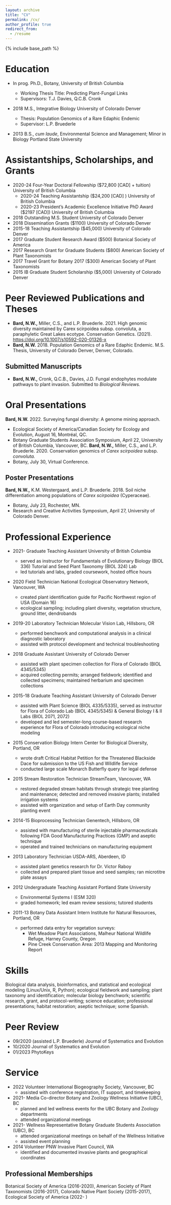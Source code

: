 ```yaml
---
layout: archive
title: "CV"
permalink: /cv/
author_profile: true
redirect_from:
  - /resume
---
```


{% include base_path %}

Education
======
* In prog. 	Ph.D., Botany, University of British Columbia
	* Working Thesis Title:	Predicting Plant-Fungal Links 
	* Supervisors: T.J. Davies, Q.C.B. Cronk

* 2018	M.S., Integrative Biology	University of Colorado Denver
	* Thesis:     Population Genomics of a Rare Edaphic Endemic	
	* Supervisor: L.P. Bruederle

* 2013	B.S., <i>cum laude</i>, Environmental Science and Management; Minor in Biology	Portland State University

Assistantships, Scholarships, and Grants
======
	
* 2020-24  Four-Year Doctoral Fellowship ($72,800 [CAD] + tuition)	University of British Columbia
	* 2020-24  Teaching Assistantship ($24,200 [CAD] )	University of British Columbia
	* 2020-23 	President’s Academic Excellence Initiative PhD Award ($2197 [CAD])	University of British Columbia
* 2018	Outstanding M.S. Student	University of Colorado Denver
* 2018	Dissemination Grants ($1100)	University of Colorado Denver
* 2015-18	Teaching Assistantship ($45,000)	University of Colorado Denver
* 2017	Graduate Student Research Award ($500)	Botanical Society of America
* 2017	Research Grant for Graduate Students ($800)	American Society of Plant Taxonomists
* 2017	Travel Grant for Botany 2017 ($300)	American Society of Plant Taxonomists
* 2015	IB Graduate Student Scholarship ($5,000)	University of Colorado Denver


Peer Reviewed Publications and Theses
======
	
* <b> Bard, N.W.,</b> Miller, C.S., and L.P. Bruederle. 2021. High genomic diversity maintained by Carex scirpoidea subsp. convoluta, a paraphyletic Great Lakes ecotype. Conservation Genetics. (2021). https://doi.org/10.1007/s10592-020-01326-x 
* <b> Bard, N.W.</b> 2018. Population Genomics of a Rare Edaphic Endemic. M.S. Thesis, University of Colorado Denver, Denver, Colorado.

Submitted Manuscripts 
------
	
* <b>Bard, N.W.,</b> Cronk, Q.C.B., Davies, J.D. Fungal endophytes modulate pathways to plant invasion. 
Submitted to <i>Biological Reviews.</i>

Oral Presentations
======
	
<b>Bard, N.W.</b> 2022. Surveying fungal diversity: A genome mining approach. 
*	Ecological Society of America/Canadian Society for Ecology and Evolution, August 16, Montréal, QC.
*	Botany Graduate Students Association Symposium, April 22, University of British Columbia, Vancouver, BC.
<b>Bard, N.W.,</b> Miller, C.S., and L.P. Bruederle. 2020. Conservation genomics of <i>Carex scirpoidea</i> subsp. <i>convoluta.</i> 
*	Botany, July 30, Virtual Conference.

Poster Presentations
------
	
<b>Bard, N.W.,</b> K.M. Westergaard, and L.P. Bruederle. 2018. Soil niche differentiation among populations of <i>Carex scirpoidea</i> (Cyperaceae). 
*	Botany, July 23, Rochester, MN. 
*	Research and Creative Activities Symposium, April 27, University of Colorado Denver. 


Professional Experience
======
	
* 2021-	Graduate Teaching Assistant	University of British Columbia
  *	served as instructor for Fundamentals of Evolutionary Biology (BIOL 336) Tutorial and Seed Plant Taxonomy (BIOL 324) Lab
  * led tutorials and labs, graded coursework, hosted office hours

* 2020	Field Technician 	National Ecological Observatory Network, Vancouver, WA
  *	created plant identification guide for Pacific Northwest region of USA (Domain 16)
  *	ecological sampling; including plant diversity, vegetation structure, ground litter, dendrobands

* 2019-20	Laboratory Technician	Molecular Vision Lab, Hillsboro, OR
  *	performed benchwork and computational analysis in a clinical diagnostic laboratory 
  *	assisted with protocol development and technical troubleshooting

* 2018	Graduate Assistant	University of Colorado Denver
  *	assisted with plant specimen collection for Flora of Colorado (BIOL 4345/5345)
  *	acquired collecting permits; arranged fieldwork; identified and collected specimens; maintained herbarium and specimen collections

* 2015-18  Graduate Teaching Assistant			          University of Colorado Denver
  *	assisted with Plant Science (BIOL 4335/5335), served as instructor for Flora of Colorado Lab (BIOL 4345/5345) & General Biology I & II Labs (BIOL 2071, 2072)
  *	developed and led semester-long course-based research experience for Flora of Colorado introducing ecological niche modeling 

* 2015	Conservation Biology Intern	Center for Biological Diversity, Portland, OR
  *	wrote draft Critical Habitat Petition for the Threatened Blackside Dace for submission to the US Fish and Wildlife Service
  *	conducted large scale Monarch Butterfly query for legal defense

* 2015	Stream Restoration Technician 	StreamTeam, Vancouver, WA
  *	restored degraded stream habitats through strategic tree planting and maintenance; detected and removed invasive plants; installed irrigation systems
  *	assisted with organization and setup of Earth Day community planting event

* 2014-15	Bioprocessing Technician	Genentech, Hillsboro, OR
  *	assisted with manufacturing of sterile injectable pharmaceuticals following FDA Good Manufacturing Practices (GMP) and aseptic technique
  *	operated and trained technicians on manufacturing equipment 

* 2013	Laboratory Technician	USDA-ARS, Aberdeen, ID
  *	assisted plant genetics research for Dr. Victor Raboy
  *	collected and prepared plant tissue and seed samples; ran microtitre plate assays

* 2012	Undergraduate Teaching Assistant	Portland State University
  *	Environmental Systems I (ESM 320)
  *	graded homework; led exam review sessions; tutored students

* 2011-13	Botany Data Assistant Intern	Institute for Natural Resources, Portland, OR
  *	performed data entry for vegetation surveys:
     * Wet Meadow Plant Associations, Malheur National Wildlife Refuge, Harney County, Oregon 
     * Pine Creek Conservation Area: 2013 Mapping and Monitoring Report

Skills
======

Biological data analysis, bioinformatics, and statistical and ecological modeling (Linux/Unix, R, Python); ecological fieldwork and sampling; plant taxonomy and identification; molecular biology benchwork; scientific research, grant, and protocol-writing; science education; professional presentations; habitat restoration; aseptic technique; some Spanish.

Peer Review
======
	
* 09/2020 (assisted L.P. Bruederle)	Journal of Systematics and Evolution
* 10/2020	Journal of Systematics and Evolution
* 01/2023 	PhytoKeys

Service 
======
	
* 2022	Volunteer	International Biogeography Society, Vancouver, BC
	*	assisted with conference registration, IT support, and timekeeping
* 2021-	Media Co-director	Botany and Zoology Wellness Initiative (UBC), BC
	*	planned and led wellness events for the UBC Botany and Zoology departments
	*	attended organizational meetings 
* 2021-	Wellness Representative	Botany Graduate Students Association (UBC), BC
	*	attended organizational meetings on behalf of the Wellness Initiative
	*	assisted event planning
* 2014	Volunteer	PNW Invasive Plant Council, WA
	*	identified and documented invasive plants and geographical coordinates 
 
Professional Memberships
------
	
Botanical Society of America (2016-2020), American Society of Plant Taxonomists (2016-2017), Colorado Native Plant Society (2015-2017), Ecological Society of America (2022- )

